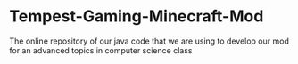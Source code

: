 # Tempest-Gaming-Minecraft-Mod
The online repository of our java code that we are using to develop our mod for an advanced topics in computer science class
